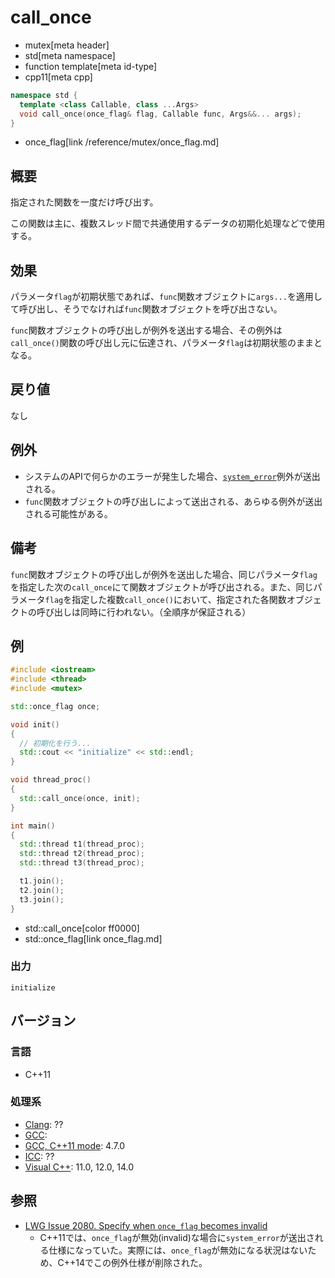# call_once
* mutex[meta header]
* std[meta namespace]
* function template[meta id-type]
* cpp11[meta cpp]

```cpp
namespace std {
  template <class Callable, class ...Args>
  void call_once(once_flag& flag, Callable func, Args&&... args);
}
```
* once_flag[link /reference/mutex/once_flag.md]


## 概要
指定された関数を一度だけ呼び出す。

この関数は主に、複数スレッド間で共通使用するデータの初期化処理などで使用する。


## 効果
パラメータ`flag`が初期状態であれば、`func`関数オブジェクトに`args...`を適用して呼び出し、そうでなければ`func`関数オブジェクトを呼び出さない。

`func`関数オブジェクトの呼び出しが例外を送出する場合、その例外は`call_once()`関数の呼び出し元に伝達され、パラメータ`flag`は初期状態のままとなる。


## 戻り値
なし


## 例外
- システムのAPIで何らかのエラーが発生した場合、[`system_error`](/reference/system_error/system_error.md)例外が送出される。
- `func`関数オブジェクトの呼び出しによって送出される、あらゆる例外が送出される可能性がある。


## 備考
`func`関数オブジェクトの呼び出しが例外を送出した場合、同じパラメータ`flag`を指定した次の`call_once`にて関数オブジェクトが呼び出される。また、同じパラメータ`flag`を指定した複数`call_once()`において、指定された各関数オブジェクトの呼び出しは同時に行われない。（全順序が保証される）


## 例
```cpp
#include <iostream>
#include <thread>
#include <mutex>

std::once_flag once;

void init()
{
  // 初期化を行う...
  std::cout << "initialize" << std::endl;
}

void thread_proc()
{
  std::call_once(once, init);
}

int main()
{
  std::thread t1(thread_proc);
  std::thread t2(thread_proc);
  std::thread t3(thread_proc);

  t1.join();
  t2.join();
  t3.join();
}
```
* std::call_once[color ff0000]
* std::once_flag[link once_flag.md]

### 出力
```
initialize
```

## バージョン
### 言語
- C++11

### 処理系
- [Clang](/implementation.md#clang): ??
- [GCC](/implementation.md#gcc): 
- [GCC, C++11 mode](/implementation.md#gcc): 4.7.0
- [ICC](/implementation.md#icc): ??
- [Visual C++](/implementation.md#visual_cpp): 11.0, 12.0, 14.0


## 参照
- [LWG Issue 2080. Specify when `once_flag` becomes invalid](http://www.open-std.org/jtc1/sc22/wg21/docs/lwg-defects.html#2080)
    - C++11では、`once_flag`が無効(invalid)な場合に`system_error`が送出される仕様になっていた。実際には、`once_flag`が無効になる状況はないため、C++14でこの例外仕様が削除された。

